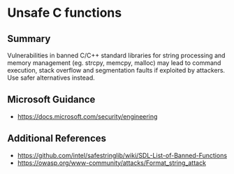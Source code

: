 # Unsafe C functions

## Summary

Vulnerabilities in banned C/C++ standard libraries for string processing and memory management
(eg. strcpy, memcpy, malloc) may lead to command execution, stack overflow and segmentation faults if exploited by attackers. Use safer alternatives instead.  

## Microsoft Guidance

* https://docs.microsoft.com/security/engineering

## Additional References

* https://github.com/intel/safestringlib/wiki/SDL-List-of-Banned-Functions
* https://owasp.org/www-community/attacks/Format_string_attack
